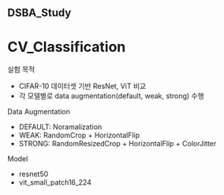 ## DSBA_Study

# CV_Classification

실험 목적
- CIFAR-10 데이터셋 기반 ResNet, ViT 비교
- 각 모델별로 data augmentation(default, weak, strong) 수행

Data Augmentation
- DEFAULT: Noramalization
- WEAK: RandomCrop + HorizontalFlip
- STRONG: RandomResizedCrop + HorizontalFlip + ColorJitter

Model
- resnet50
- vit_small_patch16_224

